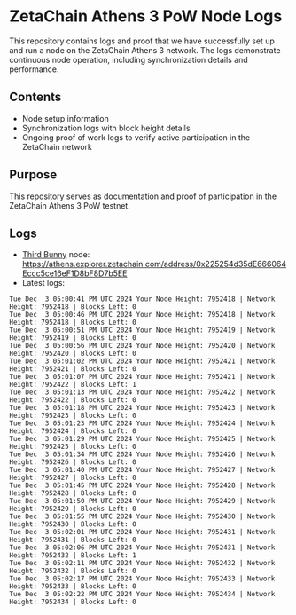 # ZetaChain Athens 3 PoW Node Logs
This repository contains logs and proof that we have successfully set up and run a node on the ZetaChain Athens 3 network. The logs demonstrate continuous node operation, including synchronization details and performance.

## Contents
- Node setup information
- Synchronization logs with block height details
- Ongoing proof of work logs to verify active participation in the ZetaChain network

## Purpose
This repository serves as documentation and proof of participation in the ZetaChain Athens 3 PoW testnet.

## Logs

- [Third Bunny](https://thirdbunny.xyz/) node: https://athens.explorer.zetachain.com/address/0x225254d35dE666064Eccc5ce16eF1D8bF8D7b5EE
- Latest logs:
```
Tue Dec  3 05:00:41 PM UTC 2024 Your Node Height: 7952418 | Network Height: 7952418 | Blocks Left: 0
Tue Dec  3 05:00:46 PM UTC 2024 Your Node Height: 7952418 | Network Height: 7952418 | Blocks Left: 0
Tue Dec  3 05:00:51 PM UTC 2024 Your Node Height: 7952419 | Network Height: 7952419 | Blocks Left: 0
Tue Dec  3 05:00:56 PM UTC 2024 Your Node Height: 7952420 | Network Height: 7952420 | Blocks Left: 0
Tue Dec  3 05:01:02 PM UTC 2024 Your Node Height: 7952421 | Network Height: 7952421 | Blocks Left: 0
Tue Dec  3 05:01:07 PM UTC 2024 Your Node Height: 7952421 | Network Height: 7952422 | Blocks Left: 1
Tue Dec  3 05:01:13 PM UTC 2024 Your Node Height: 7952422 | Network Height: 7952422 | Blocks Left: 0
Tue Dec  3 05:01:18 PM UTC 2024 Your Node Height: 7952423 | Network Height: 7952423 | Blocks Left: 0
Tue Dec  3 05:01:23 PM UTC 2024 Your Node Height: 7952424 | Network Height: 7952424 | Blocks Left: 0
Tue Dec  3 05:01:29 PM UTC 2024 Your Node Height: 7952425 | Network Height: 7952425 | Blocks Left: 0
Tue Dec  3 05:01:34 PM UTC 2024 Your Node Height: 7952426 | Network Height: 7952426 | Blocks Left: 0
Tue Dec  3 05:01:40 PM UTC 2024 Your Node Height: 7952427 | Network Height: 7952427 | Blocks Left: 0
Tue Dec  3 05:01:45 PM UTC 2024 Your Node Height: 7952428 | Network Height: 7952428 | Blocks Left: 0
Tue Dec  3 05:01:50 PM UTC 2024 Your Node Height: 7952429 | Network Height: 7952429 | Blocks Left: 0
Tue Dec  3 05:01:55 PM UTC 2024 Your Node Height: 7952430 | Network Height: 7952430 | Blocks Left: 0
Tue Dec  3 05:02:01 PM UTC 2024 Your Node Height: 7952431 | Network Height: 7952431 | Blocks Left: 0
Tue Dec  3 05:02:06 PM UTC 2024 Your Node Height: 7952431 | Network Height: 7952432 | Blocks Left: 1
Tue Dec  3 05:02:11 PM UTC 2024 Your Node Height: 7952432 | Network Height: 7952432 | Blocks Left: 0
Tue Dec  3 05:02:17 PM UTC 2024 Your Node Height: 7952433 | Network Height: 7952433 | Blocks Left: 0
Tue Dec  3 05:02:22 PM UTC 2024 Your Node Height: 7952434 | Network Height: 7952434 | Blocks Left: 0
```
